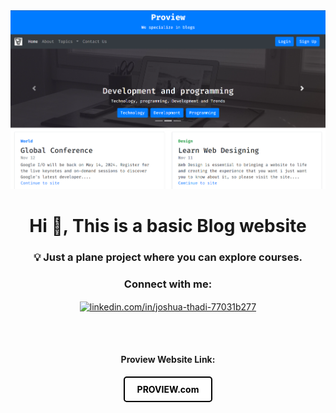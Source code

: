 <!-- MasterHead -->
<a href="https://JoshuaThadi.io">
    <img src="proview-img.png" alt="MasterHead">
</a>

<h1 align="center">Hi 👋, This is a basic Blog website</h1>
<h3 align="center">💡 Just a plane project where you can explore courses.</h3>

<h3 align="center">Connect with me:</h3>
<p align="center">
<a href="https://linkedin.com/in/linkedin.com/in/joshua-thadi-77031b277" target="blank"><img align="center" src="https://raw.githubusercontent.com/rahuldkjain/github-profile-readme-generator/master/src/images/icons/Social/linked-in-alt.svg" alt="linkedin.com/in/joshua-thadi-77031b277" height="30" width="40" /></a>
</p>

<div align="left">
<img src="">
</div>
<div align="right">
    <img src="">
</div>

<div align="center">
  <h4>Proview Website Link:</h4>
  <a href="https://joshuathadi.github.io/Proview/" style="
    display: inline-block;
    padding: 10px 20px;
    color: #000; /* Text color */
    background-color: #fff; /* Background color */
    border: 2px solid #000; /* Border color */
    border-radius: 5px; /* Rounded corners */
    text-decoration: none;
    font-weight: bold;
    text-align: center;
    transition: background-color 0.3s, color 0.3s;
">PROVIEW.com</a>
</div>
